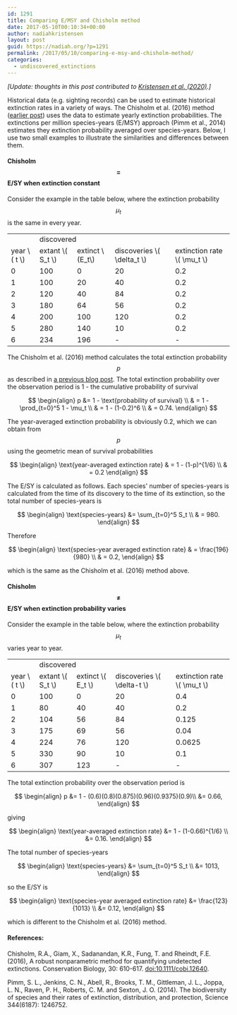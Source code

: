 ```yaml
---
id: 1291
title: Comparing E/MSY and Chisholm method
date: 2017-05-10T00:10:34+00:00
author: nadiahkristensen
layout: post
guid: https://nadiah.org/?p=1291
permalink: /2017/05/10/comparing-e-msy-and-chisholm-method/
categories:
  - undiscovered_extinctions
---
```


*[Update: thoughts in this post contributed to <a href="https://conbio.onlinelibrary.wiley.com/doi/abs/10.1111/cobi.13499">Kristensen et al. (2020)</a>.]*

Historical data (e.g. sighting records) can be used to estimate historical extinction rates in a variety of ways. The Chisholm et al. (2016) method ([earlier post](https://nadiah.org/2017/03/31/estimating-undetected-extinctions/)) uses the data to estimate yearly extinction probabilities. The extinctions per million species-years (E/MSY) approach (Pimm et al., 2014) estimates they extinction probability averaged over species-years. Below, I use two small examples to illustrate the similarities and differences between them. 

#### Chisholm $$ = $$ E/SY when extinction constant

Consider the example in the table below, where the extinction probability $$ \mu_t $$ is the same in every year.

<table id="tablepress-2" class="tablepress tablepress-id-2">
<caption style="caption-side:bottom;text-align:left;border:none;background:none;margin:0;padding:0;"></caption>
<tbody class="row-hover">
<tr class="row-1 odd">
	<td class="column-1"></td><td colspan="2" class="column-2">discovered</td><td class="column-4"></td><td class="column-5"></td>
</tr>
<tr class="row-2 even">
	<td class="column-1">year \( t \)</td><td class="column-2">extant \( S_t \)</td><td class="column-3">extinct \(E_t\)</td><td class="column-4">discoveries \( \delta_t \)</td><td class="column-5">extinction rate \( \mu_t \)</td>
</tr>
<tr class="row-3 odd">
	<td class="column-1">0</td><td class="column-2">100</td><td class="column-3">0</td><td class="column-4">20</td><td class="column-5">0.2</td>
</tr>
<tr class="row-4 even">
	<td class="column-1">1</td><td class="column-2">100</td><td class="column-3">20</td><td class="column-4">40</td><td class="column-5">0.2</td>
</tr>
<tr class="row-5 odd">
	<td class="column-1">2</td><td class="column-2">120</td><td class="column-3">40</td><td class="column-4">84</td><td class="column-5">0.2</td>
</tr>
<tr class="row-6 even">
	<td class="column-1">3</td><td class="column-2">180</td><td class="column-3">64</td><td class="column-4">56</td><td class="column-5">0.2</td>
</tr>
<tr class="row-7 odd">
	<td class="column-1">4</td><td class="column-2">200</td><td class="column-3">100</td><td class="column-4">120</td><td class="column-5">0.2</td>
</tr>
<tr class="row-8 even">
	<td class="column-1">5</td><td class="column-2">280</td><td class="column-3">140</td><td class="column-4">10</td><td class="column-5">0.2</td>
</tr>
<tr class="row-9 odd">
	<td class="column-1">6</td><td class="column-2">234</td><td class="column-3">196</td><td class="column-4">-</td><td class="column-5">-</td>
</tr>
</tbody>
</table>

The Chisholm et al. (2016) method calculates the total extinction probability $$ p $$ as described in [a previous blog post](https://nadiah.org/2017/03/31/estimating-undetected-extinctions/). The total extinction probability over the observation period is 1 - the cumulative probability of survival  

$$  
\begin{align}  
p &= 1 - \text{probability of survival} \\  
& = 1 - \prod_{t=0}^5 1 - \mu_t \\  
& = 1 - (1-0.2)^6 \\  
& = 0.74.  
\end{align}  
$$  

The year-averaged extinction probability is obviously 0.2, which we can obtain from $$ p $$ using the geometric mean of survival probabilities  

$$  
\begin{align}  
\text{year-averaged extinction rate} & = 1 - (1-p)^{1/6} \\  
& = 0.2  
\end{align}  
$$

The E/SY is calculated as follows. Each species' number of species-years is calculated from the time of its discovery to the time of its extinction, so the total number of species-years is  

$$  
\begin{align}  
\text{species-years} &= \sum_{t=0}^5 S_t \\  
& = 980.  
\end{align}  
$$  

Therefore  

$$  
\begin{align}  
\text{species-year averaged extinction rate} & = \frac{196}{980} \\  
& = 0.2,  
\end{align}  
$$  

which is the same as the Chisholm et al. (2016) method above.

#### Chisholm $$ \neq $$ E/SY when extinction probability varies

Consider the example in the table below, where the extinction probability $$\mu_t $$ varies year to year.

<table id="tablepress-3" class="tablepress tablepress-id-3">
<caption style="caption-side:bottom;text-align:left;border:none;background:none;margin:0;padding:0;"></caption>
<tbody class="row-hover">
<tr class="row-1 odd">
	<td class="column-1"></td><td colspan="2" class="column-2">discovered</td><td class="column-4"></td><td class="column-5"></td>
</tr>
<tr class="row-2 even">
	<td class="column-1">year \( t \)</td><td class="column-2">extant \( S_t \)</td><td class="column-3">extinct \( E_t \)</td><td class="column-4">discoveries \( \delta-t \)</td><td class="column-5">extinction rate \( \mu_t \)</td>
</tr>
<tr class="row-3 odd">
	<td class="column-1">0</td><td class="column-2">100</td><td class="column-3">0</td><td class="column-4">20</td><td class="column-5">0.4</td>
</tr>
<tr class="row-4 even">
	<td class="column-1">1</td><td class="column-2">80</td><td class="column-3">40</td><td class="column-4">40</td><td class="column-5">0.2</td>
</tr>
<tr class="row-5 odd">
	<td class="column-1">2</td><td class="column-2">104</td><td class="column-3">56</td><td class="column-4">84</td><td class="column-5">0.125</td>
</tr>
<tr class="row-6 even">
	<td class="column-1">3</td><td class="column-2">175</td><td class="column-3">69</td><td class="column-4">56</td><td class="column-5">0.04</td>
</tr>
<tr class="row-7 odd">
	<td class="column-1">4</td><td class="column-2">224</td><td class="column-3">76</td><td class="column-4">120</td><td class="column-5">0.0625</td>
</tr>
<tr class="row-8 even">
	<td class="column-1">5</td><td class="column-2">330</td><td class="column-3">90</td><td class="column-4">10</td><td class="column-5">0.1</td>
</tr>
<tr class="row-9 odd">
	<td class="column-1">6</td><td class="column-2">307</td><td class="column-3">123</td><td class="column-4">-</td><td class="column-5">-</td>
</tr>
</tbody>
</table>

The total extinction probability over the observation period is  

$$  
\begin{align}  
p &= 1 - (0.6)(0.8)(0.875)(0.96)(0.9375)(0.9)\\  
&= 0.66,  
\end{align}  
$$  

giving  

$$  
\begin{align}  
\text{year-averaged extinction rate} &= 1 - (1-0.66)^{1/6} \\  
&= 0.16.  
\end{align}  
$$

The total number of species-years  

$$  
\begin{align}  
\text{species-years} &= \sum_{t=0}^5 S_t \\  
&= 1013,  
\end{align}  
$$  

so the E/SY is  

$$  
\begin{align}  
\text{species-year averaged extinction rate} &= \frac{123}{1013} \\  
&= 0.12,  
\end{align}  
$$  

which is different to the Chisholm et al. (2016) method.

#### References:

Chisholm, R.A., Giam, X., Sadanandan, K.R., Fung, T. and Rheindt, F.E. (2016), A robust nonparametric method for quantifying undetected extinctions. Conservation Biology, 30: 610-617. [doi:10.1111/cobi.12640](https://doi.org/10.1111/cobi.12640).

Pimm, S. L., Jenkins, C. N., Abell, R., Brooks, T. M., Gittleman, J. L., Joppa, L. N., Raven, P. H., Roberts, C. M. and Sexton, J. O. (2014). The biodiversity of species and their rates of extinction, distribution, and protection, Science 344(6187): 1246752.
